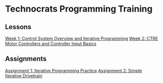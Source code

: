 # Technocrats Programming Training
## Lessons
[Week 1: Control System Overview and Iterative Programming](lessons/week1.md)
[Week 2: CTRE Motor Controllers and Controller Input Basics](lessons/week2.md)

## Assignments
[Assignment 1: Iterative Programming Practice](assignments/1-IterativeProgrammingPractice.md)
[Assignment 2: Simple Iterative Drivetrain](assignments/2-SimpleIterativeDrivetrain.md)

